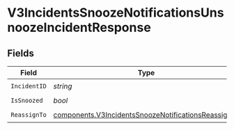# V3IncidentsSnoozeNotificationsUnsnoozeIncidentResponse


## Fields

| Field                                                                                                                      | Type                                                                                                                       | Required                                                                                                                   | Description                                                                                                                |
| -------------------------------------------------------------------------------------------------------------------------- | -------------------------------------------------------------------------------------------------------------------------- | -------------------------------------------------------------------------------------------------------------------------- | -------------------------------------------------------------------------------------------------------------------------- |
| `IncidentID`                                                                                                               | *string*                                                                                                                   | :heavy_check_mark:                                                                                                         | N/A                                                                                                                        |
| `IsSnoozed`                                                                                                                | *bool*                                                                                                                     | :heavy_check_mark:                                                                                                         | N/A                                                                                                                        |
| `ReassignTo`                                                                                                               | [components.V3IncidentsSnoozeNotificationsReassignTo](../../models/components/v3incidentssnoozenotificationsreassignto.md) | :heavy_check_mark:                                                                                                         | N/A                                                                                                                        |
